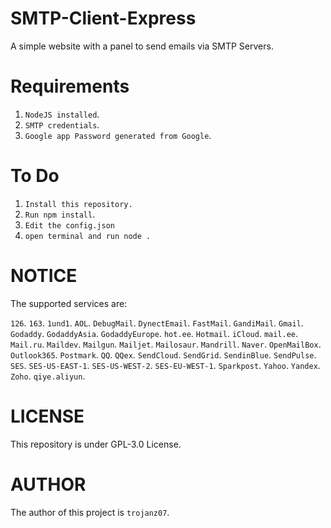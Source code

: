 # SMTP-Client-Express
A simple website with a panel to send emails via SMTP Servers.


# Requirements

1. `NodeJS installed`.
2. `SMTP credentials`.
3. `Google app Password generated from Google`.

# To Do

1. `Install this repository.`
2. `Run npm install`.
3. `Edit the config.json`
4. `open terminal and run node .`

# NOTICE

The supported services are: 

`126`.
`163`.
`1und1`.
`AOL`.
`DebugMail`.
`DynectEmail`.
`FastMail`.
`GandiMail`.
`Gmail`.
`Godaddy`.
`GodaddyAsia`.
`GodaddyEurope`.
`hot.ee`.
`Hotmail`.
`iCloud`.
`mail.ee`.
`Mail.ru`.
`Maildev`.
`Mailgun`.
`Mailjet`.
`Mailosaur`.
`Mandrill`.
`Naver`.
`OpenMailBox`.
`Outlook365`.
`Postmark`.
`QQ`.
`QQex`.
`SendCloud`.
`SendGrid`.
`SendinBlue`.
`SendPulse`.
`SES`.
`SES-US-EAST-1`.
`SES-US-WEST-2`.
`SES-EU-WEST-1`.
`Sparkpost`.
`Yahoo`.
`Yandex`.
`Zoho`.
`qiye.aliyun`.

# LICENSE

This repository is under GPL-3.0 License.

# AUTHOR

The author of this project is `trojanz07`.
